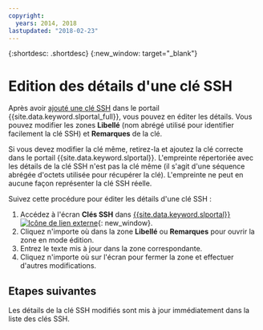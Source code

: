 ```yaml
---
copyright:
  years: 2014, 2018
lastupdated: "2018-02-23"
---
```


{:shortdesc: .shortdesc}
{:new_window: target="_blank"}

# Edition des détails d'une clé SSH

Après avoir [ajouté une clé SSH](add-ssh-key.html) dans le portail {{site.data.keyword.slportal_full}}, vous pouvez en éditer les détails. Vous pouvez modifier les zones **Libellé** (nom abrégé utilisé pour identifier facilement la clé SSH) et **Remarques** de la clé.

Si vous devez modifier la clé même, retirez-la et ajoutez la clé correcte dans le portail {{site.data.keyword.slportal}}. L'empreinte répertoriée avec les détails de la clé SSH n'est pas la clé même (il s'agit d'une séquence abrégée d'octets utilisée pour récupérer la clé). L'empreinte ne peut en aucune façon représenter la clé SSH réelle. 

Suivez cette procédure pour éditer les détails d'une clé SSH :

1. Accédez à l'écran **Clés SSH** dans [{{site.data.keyword.slportal}} ![Icône de lien externe](../../icons/launch-glyph.svg "Icône de lien externe")](https://control.softlayer.com/){: new_window}.
2. Cliquez n'importe où dans la zone **Libellé** ou **Remarques** pour ouvrir la zone en mode édition.
3. Entrez le texte mis à jour dans la zone correspondante.
4. Cliquez n'importe où sur l'écran pour fermer la zone et effectuer d'autres modifications.


## Etapes suivantes

Les détails de la clé SSH modifiés sont mis à jour immédiatement dans la liste des clés SSH.


